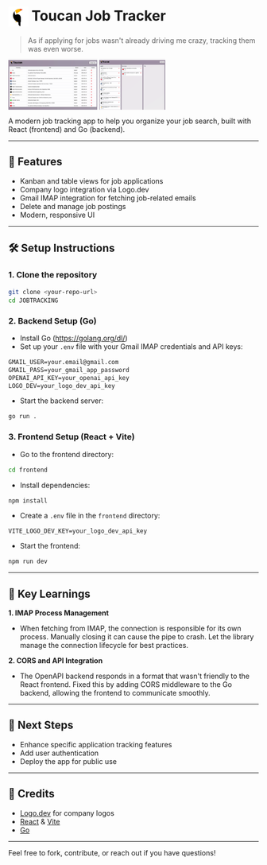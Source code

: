 <h1><img src="frontend/public/logos/toucanlogo2.jpg" alt="Toucan Logo" style="height: 40px; vertical-align: middle;"> Toucan Job Tracker</h1>


> As if applying for jobs wasn't already driving me crazy, tracking them was even worse.
<div>
<img src="frontend/public/logos/TablePreview.png" alt="Toucan Logo" style="height: 100px; vertical-align: middle;"> 
<img src="frontend/public/logos/KanbanPreview.png" alt="Toucan Logo" style="height: 100px; vertical-align: middle;">
</div>

A modern job tracking app to help you organize your job search, built with React (frontend) and Go (backend).

---

## 🚀 Features
- Kanban and table views for job applications
- Company logo integration via Logo.dev
- Gmail IMAP integration for fetching job-related emails
- Delete and manage job postings
- Modern, responsive UI

---

## 🛠️ Setup Instructions

### 1. Clone the repository
```bash
git clone <your-repo-url>
cd JOBTRACKING
```

### 2. Backend Setup (Go)
- Install Go (https://golang.org/dl/)
- Set up your `.env` file with your Gmail IMAP credentials and API keys:

```
GMAIL_USER=your.email@gmail.com
GMAIL_PASS=your_gmail_app_password
OPENAI_API_KEY=your_openai_api_key
LOGO_DEV=your_logo_dev_api_key
```

- Start the backend server:
```bash
go run .
```

### 3. Frontend Setup (React + Vite)
- Go to the frontend directory:
```bash
cd frontend
```
- Install dependencies:
```bash
npm install
```
- Create a `.env` file in the `frontend` directory:
```
VITE_LOGO_DEV_KEY=your_logo_dev_api_key
```
- Start the frontend:
```bash
npm run dev
```

---

## 🔑 Key Learnings

**1. IMAP Process Management**
- When fetching from IMAP, the connection is responsible for its own process. Manually closing it can cause the pipe to crash. Let the library manage the connection lifecycle for best practices.

**2. CORS and API Integration**
- The OpenAPI backend responds in a format that wasn't friendly to the React frontend. Fixed this by adding CORS middleware to the Go backend, allowing the frontend to communicate smoothly.

---

## 📝 Next Steps
- Enhance specific application tracking features
- Add user authentication
- Deploy the app for public use

---

## 🙏 Credits
- [Logo.dev](https://logo.dev) for company logos
- [React](https://react.dev/) & [Vite](https://vitejs.dev/)
- [Go](https://golang.org/)

---

Feel free to fork, contribute, or reach out if you have questions! 
